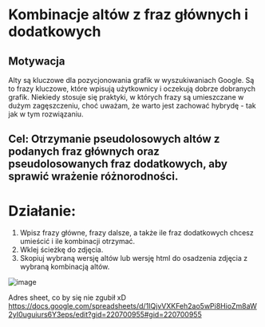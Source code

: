 # Kombinacje altów z fraz głównych i dodatkowych
## Motywacja
Alty są kluczowe dla pozycjonowania grafik w wyszukiwaniach Google. Są to frazy kluczowe, które wpisują użytkownicy i oczekują dobrze dobranych grafik. Niekiedy stosuje się praktyki, w których frazy są umieszczane w dużym zagęszczeniu, choć uważam, że warto jest zachować hybrydę - tak jak w tym rozwiązaniu.

## Cel: Otrzymanie pseudolosowych altów z podanych fraz głównych oraz pseudolosowanych fraz dodatkowych, aby sprawić wrażenie różnorodności.

# Działanie: 
1. Wpisz frazy główne, frazy dalsze, a także ile fraz dodatkowych chcesz umieścić i ile kombinacji otrzymać.
2. Wklej ścieżkę do zdjęcia.
3. Skopiuj wybraną wersję altów lub wersję html do osadzenia zdjęcia z wybraną kombinacją altów.

![image](https://github.com/user-attachments/assets/7bdb4487-e70e-4d8c-bc0a-4d25821f0a23)



Adres sheet, co by się nie zgubił xD
https://docs.google.com/spreadsheets/d/1IQjvVXKFeh2ao5wPi8HioZm8aW2yI0uguiurs6Y3eps/edit?gid=220700955#gid=220700955
